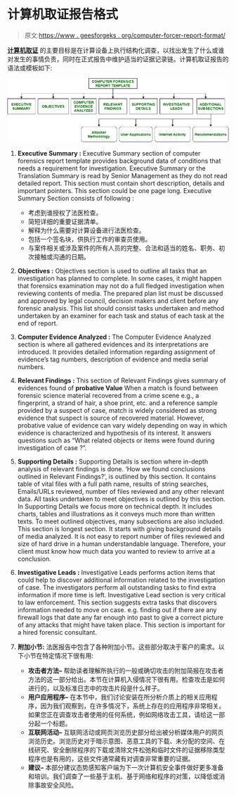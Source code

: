 # 计算机取证报告格式

> 原文:[https://www . geesforgeks . org/computer-forcer-report-format/](https://www.geeksforgeeks.org/computer-forensic-report-format/)

**[计算机取证](https://www.geeksforgeeks.org/introduction-of-computer-forensics/)** 的主要目标是在计算设备上执行结构化调查，以找出发生了什么或谁对发生的事情负责，同时在正式报告中维护适当的证据记录链。计算机取证报告的语法或模板如下:

![](img/e4ecca4ec8d1695fe0772adbc852874c.png)

1.  **Executive Summary :**
    Executive Summary section of computer forensics report template provides background data of conditions that needs a requirement for investigation. Executive Summary or the Translation Summary is read by Senior Management as they do not read detailed report. This section must contain short description, details and important pointers. This section could be one page long. Executive Summary Section consists of following :
    *   考虑到谁授权了法医检查。
    *   简短详细的重要证据清单。
    *   解释为什么需要对计算设备进行法医检查。
    *   包括一个签名块，供执行工作的审查员使用。
    *   与案件相关或涉及案件的所有人员的完整、合法和适当的姓名、职务、初次接触或沟通的日期。

2.  **Objectives :**
    Objectives section is used to outline all tasks that an investigation has planned to complete. In some cases, it might happen that forensics examination may not do a full fledged investigation when reviewing contents of media. The prepared plan list must be discussed and approved by legal council, decision makers and client before any forensic analysis. This list should consist tasks undertaken and method undertaken by an examiner for each task and status of each task at the end of report.
3.  **Computer Evidence Analyzed :**
    The Computer Evidence Analyzed section is where all gathered evidences and its interpretations are introduced. It provides detailed information regarding assignment of evidence’s tag numbers, description of evidence and media serial numbers.
4.  **Relevant Findings :**
    This section of Relevant Findings gives summary of evidences found of **probative Value** When a match is found between forensic science material recovered from a crime scene e.g., a fingerprint, a strand of hair, a shoe print, etc. and a reference sample provided by a suspect of case, match is widely considered as strong evidence that suspect is source of recovered material. However, probative value of evidence can vary widely depending on way in which evidence is characterized and hypothesis of its interest. It answers questions such as “What related objects or items were found during investigation of case ?”.
5.  **Supporting Details :**
    Supporting Details is section where in-depth analysis of relevant findings is done. ‘How we found conclusions outlined in Relevant Findings?’, is outlined by this section. It contains table of vital files with a full path name, results of string searches, Emails/URLs reviewed, number of files reviewed and any other relevant data. All tasks undertaken to meet objectives is outlined by this section. In Supporting Details we focus more on technical depth. It includes charts, tables and illustrations as it conveys much more than written texts. To meet outlined objectives, many subsections are also included. This section is longest section. It starts with giving background details of media analyzed. It is not easy to report number of files reviewed and size of hard drive in a human understandable language. Therefore, your client must know how much data you wanted to review to arrive at a conclusion.
6.  **Investigative Leads :**
    Investigative Leads performs action items that could help to discover additional information related to the investigation of case. The investigators perform all outstanding tasks to find extra information if more time is left. Investigative Lead section is very critical to law enforcement. This section suggests extra tasks that discovers information needed to move on case. e.g. finding out if there are any firewall logs that date any far enough into past to give a correct picture of any attacks that might have taken place. This section is important for a hired forensic consultant.
7.  **附加小节:**
    法医报告中包含了各种附加小节。这些部分取决于客户的需求。以下小节在特定情况下很有用:
    *   **攻击者方法–**
        帮助读者理解所执行的一般或确切攻击的附加简报在攻击者方法的这一部分给出。本节在计算机入侵情况下很有用。检查攻击是如何进行的，以及标准日志中的攻击片段是什么样子。
    *   **用户应用程序–**
        在本节中，我们讨论安装在所分析介质上的相关应用程序，因为我们观察到，在许多情况下，系统上存在的应用程序非常相关。如果您正在调查攻击者使用的任何系统，例如网络攻击工具，请给这一部分起一个标题。
    *   **互联网活动–**
        互联网活动或网页浏览历史部分给出被分析媒体用户的网页浏览历史。浏览历史对于暗示意图、恶意工具的下载、未分配的空间、在线研究、安全删除程序的下载或清除文件松弛和临时文件的证据移除类型程序也是有用的，这些文件通常藏有对调查非常重要的证据。
    *   **建议–**
        本部分建议态势感知客户端为下一次计算机安全事件做好更多准备和培训。我们调查了一些基于主机、基于网络和程序的对策，以降低或消除事故安全风险。